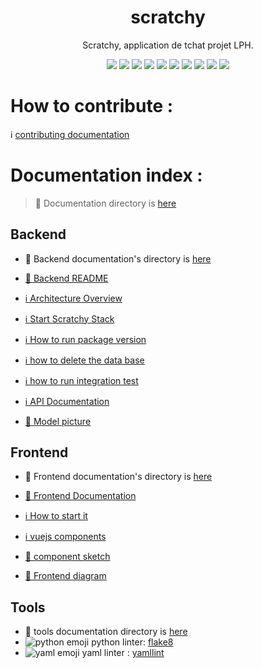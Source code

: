 <h1 align="center">
 scratchy
</h1>

<p align="center">
Scratchy, application de tchat projet 
LPH.
</p>

<div align="center">

<img src="https://img.shields.io/github/license/mdl29/scratchy">
<img src="https://img.shields.io/github/repo-size/mdl29/scratchy">
<img src="https://img.shields.io/github/languages/count/mdl29/scratchy">
<img src="https://img.shields.io/github/languages/top/mdl29/scratchy">
<img src="https://img.shields.io/github/contributors/mdl29/scratchy">
<img src="https://img.shields.io/github/forks/mdl29/scratchy">
<img src="https://img.shields.io/github/issues/mdl29/scratchy">
<img src="https://img.shields.io/github/commit-activity/m/mdl29/scratchy">
<img src="https://img.shields.io/github/last-commit/mdl29/scratchy">
<img src="https://img.shields.io/github/milestones/progress/mdl29/scratchy/1">

</div>
 

# How to contribute : 

  ℹ️ [contributing documentation](CONTRIBUTING.md)

# Documentation index :

> 📂 Documentation directory is [here](doc)


## Backend

 - 📂 Backend documentation's directory is [here](doc/backend) 

 - [📝 Backend README](server/README.md)
  
 - [ℹ️ Architecture Overview](server/README.md#Architecture-Overview)
 - [ℹ️ Start Scratchy Stack](server/README.md#Start-Scratchy-Stack)
 - [ℹ️ How to run package version](server/README.md#how-to-run-package-version)
 - [ℹ️ how to delete the data base](server/README.md#how-to-delete-the-data-base)
 - [ℹ️ how to run integration test](server/README.md#how-to-run-integration-test)
 - [ℹ️ API Documentation](server/README.md#how-to-play)
 - [📸 Model picture](doc/backend/model.png)


## Frontend

 - 📂 Frontend documentation's directory  is [here](doc/frontend)  
 - [📝 Frontend Documentation](doc/frontend/frontend.md)

 - [ℹ️ How to start it ](doc/frontend/frontend.md#How-to-start-it-:)
 - [ℹ️ vuejs components ](doc/frontend/frontend.md#vuejs-components-:) 
 - [📸 component sketch](doc/frontend/front.png)
 - [📸 Frontend diagram](doc/front-uml-class-diagram.png)


## Tools

 - :wrench: tools documentation directory is [here](doc/tools)
 - ![python emoji](https://yannis-mlgrn.github.io/codmoji/src/emoji/python.png "python") python linter: [flake8](doc/tools/flake8.md)
 - ![yaml emoji](https://yannis-mlgrn.github.io/codmoji/src/emoji/yaml.png "yaml") yaml linter : [yamllint](doc/tools/yamllint.md)
